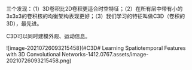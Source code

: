 

三个发现：（1）3D卷积比2D卷积更适合时空特征；（2）在所有层中带有小的3x3x3的卷积核的均衡架构表现更好；（3）我们学习的特征叫做C3D（卷积的3D），最先进。

C3D可以同时建模外观、运动信息。

![image-20210726093215458](#C3D# Learning Spatiotemporal Features with 3D Convolutional Networks-1412.0767.assets/image-20210726093215458.png)

